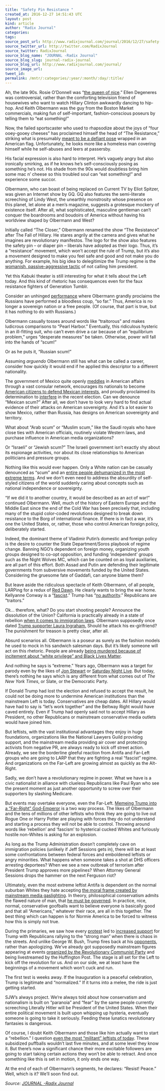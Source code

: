 ```yaml
---
title: "Safety Pin Resistance "
created_at: 2016-12-27 14:51:43 UTC
layout: post
kind: article
author: "Radix Journal"
categories: 
tags: 
source_post_url: http://www.radixjournal.com/journal/2016/12/27/safety-pin-resistance
source_twitter_url: http://twitter.com/RadixJournal
source_twitter: RadixJournal
source_blog_name: "JOURNAL -Radix Journal"
source_blog_slug: journal-radix-journal
source_blog_url: http://www.radixjournal.com/journal/
source_image_url: 
tweet_id:
permalink: /mntr/:categories/:year/:month/:day/:title/
---
```

<p>Ah, the late 90s. Rosie O’Donnell was “<a href="https://pbs.twimg.com/media/CnbbcHBXgAAB5Bs.jpg">the queen of nice</a>.” Ellen Degeneres was controversial, rather than the comforting television friend of housewives who want to watch Hillary Clinton awkwardly dancing to hip-hop. And Keith Olbermann was the guy from the Boston Market commercials, making fun of self-important, fashion-conscious poseurs by telling them to “eat something!”   </p>
<p>Now, the failed sportscaster who used to rhapsodize about the joys of “four ooey-gooey cheeses” has proclaimed himself the head of “The Resistance,” striking what is presumably <a href="https://twitter.com/JBurtonXP/status/808774462992687104">meant to be a defiant pose</a> wrapped in an American flag. Unfortunately, he looks more like a homeless man covering himself while he self-abuses and leers at passersby. </p>
<p>His facial expression is also hard to interpret. He’s vaguely angry but also ironically smirking, as if he knows he’s self-consciously posing as something he’s not. His shade from the 90s would doubtless bring him some mac n’ cheese so this troubled soul can “eat something!” and experience some succor. </p>
<p>Olbermann, who can boast of being replaced on Current TV by Eliot Spitzer, was given an Internet show by GQ. GQ also features the semi-literate screeching of Lindy West, the unearthly monstrosity whose presence on this planet, let alone at a men’s magazine, suggests a grotesque mockery of existence itself. After all, what sophisticated, masculine gentleman can’t conquer the boardrooms and boudoirs of America without having his worldview shaped by Olbermann and West?</p>
<p>Initially called “The Closer,” Olbermann renamed the show “The Resistance” after The Fall of Hillary. He stares angrily at the camera and gives what he imagines are revolutionary manifestos. The logo for the show also features the safety pin – or diaper pin – liberals have adopted as their logo. Thus, it’s a “resistance” movement, which won’t accept the rule of Trump, but it’s also a movement designed to make you feel safe and good and not make you do anything. For example, his big idea to delegitimize the Trump regime is the <a href="http://ijr.com/wildfire/2016/12/761684-keith-olbermanns-meltdown-over-trumps-election-continues-urges-people-humiliate-him-everyday/">womanish, passive-aggressive tactic</a> of not calling him president.</p>
<p>Yet this Kabuki theater is still interesting for what it tells about the Left today. And this kind of rhetoric has consequences even for the faux resistance fighters of Generation Tumblr.</p>
<p>Consider an unhinged <a href="https://www.youtube.com/watch?v=IAFxPXGDH4E">performance</a> where Olbermann grandly proclaims the Russians have performed a bloodless coup, “so far.” Thus, America is no longer a sovereign nation or a free people. (Of course, that part is true, but it has nothing to do with Russians.)</p>
<p>Olbermann casually tosses around words like “traitorous” and makes ludicrous comparisons to “Pearl Harbor.” Eventually, this ridiculous hysteric in an ill-fitting suit, who can’t even drive a car because of an “equilibrium problem,” urges “desperate measures” be taken. Otherwise, power will fall into the hands of “scum!” </p>
<p>Or as he puts it, “Russian scum!”</p>
<p>Assuming <em>arguendo</em> Olbermann still has what can be called a career, consider how quickly it would end if he applied this descriptor to a different nationality. </p>
<p>The government of Mexico quite openly <a href="http://www.vdare.com/articles/memo-from-middle-america-post-election-mexico-steps-up-meddling-but-trump-can-tromp-on-them">meddles</a> in American affairs through a vast consular network, encourages its nationals to become <a href="http://www.vdare.com/articles/said-in-spanish-meddling-mexico-promotes-drive-to-help-mexican-immigrants-become-u-s-citizens-and-voters-etc">American citizens to defend Mexican interests</a>, and proudly 
proclaimed its determination to <a href="http://www.vdare.com/articles/memo-from-middle-america-main-stream-media-finally-notices-meddling-mexicans-encouraging-immigrants-to-naturalize-and-vote-against-trump-but-where-is-gop">interfere</a> in the recent election. Can we denounce “Mexican scum?” After all, we don’t have to look very hard to find actual evidence of their attacks on American sovereignty. And it’s a lot easier to show Mexico, rather than Russia, has designs on American sovereignty and territory. </p>
<p>What about “Arab scum” or “Muslim scum,” like the Saudi royals who have close ties with American officials, routinely violate Western laws, and purchase influence in American media organizations? </p>
<p>Or “Israeli” or “Jewish scum?” The Israeli government isn’t exactly shy about its espionage activities, nor about its close relationships to American politicians and pressure groups. </p>
<p>Nothing like this would ever happen. Only a White nation can be casually denounced as “scum” and an <a href="http://www.vdare.com/posts/ethnic-hatred-of-russians-celebrated-in-american-media">entire people dehumanized in the most extreme terms</a>. And we don’t even need to address the absurdity of self-styled citizens of the world suddenly caring about concepts such as national independence or sovereignty. </p>
<p>“If we did it to another country, it would be described as an act of war!” continued Olbermann. Well, much of the history of Eastern Europe and the Middle East since the end of the Cold War has been precisely that, including many of the stupid color-coded revolutions designed to break down resistance to the Borg of international finance. If there is in fact a war, it’s one the United States, or, rather, those who control American foreign policy, deliberately started. </p>
<p>Indeed, the dominant theme of Vladimir Putin’s domestic and foreign policy is the desire to counter the State Department/Soros playbook of regime change. Banning NGO’s dependent on foreign money, organizing youth groups designed to co-opt opposition, and funding ‘independent’ groups such as the Night Wolves MC, which can be counted on as loyal auxiliaries, are all part of this effort. Both Assad and Putin are defending their legitimate governments from subversive movements funded by the United States. Considering the gruesome fate of Gaddafi, can anyone blame them? </p>
<p>But leave aside the ridiculous spectacle of Keith Olbermann, of all people, LARPing for a redux of <a href="http://www.counter-currents.com/2012/12/red-dawn-1984/">Red Dawn</a>. He clearly wants to bring the war home. Kellyanne Conway is a “<a href="http://dailycaller.com/2016/11/21/keith-olbermann-kellyanne-conway-is-a-wretched-human-and-a-fascist-video/">fascist</a>.” Trump has “<a href="http://www.radixjournal.com/journal/2016/12/13/illegitimate">no authority</a>.” Republicans are “traitors.” </p>
<p>Ok… therefore, what? Do you start shooting people? Announce the dissolution of the Union? California is practically already in a state of rebellion <a href="http://www.cnn.com/2016/12/22/politics/california-immigration-donald-trump/">when it comes to immigration laws</a>. Olbermann supposedly once dated <a href="http://www.slate.com/content/dam/slate/blogs/the_slatest/2016/07/21/laura_ingraham_s_nazi_salute_examined/ingrahamsalute.jpg.CROP.promovar-mediumlarge.jpg">Trump supporter Laura Ingraham.</a> Should he attack his ex-girlfriend? The punishment for treason is pretty clear, after all. </p>
<p>Absurd scenarios all. Olbermann is a poseur as surely as the fashion models he used to mock in his sandwich salesman days. But it’s likely someone will act on this rhetoric. People are already <a href="https://www.youtube.com/watch?v=eH8ylXIjKec">being murdered because of incitement about “white privilege” and Black Lives Matter</a>. </p>
<p>And nothing he says is “extreme.” Years ago, Olbermann was a target for parody even by the likes of <a href="http://www.cc.com/video-clips/wegwzd/the-daily-show-with-jon-stewart-special-comment---keith-olbermann-s-name-calling">Jon Stewart</a> or <a href="http://www.nbc.com/saturday-night-live/video/countdown-with-keith-olbermann/n12348?snl=1">Saturday Night Live</a>. But today, there’s nothing he says which is any different from what comes out of <em>The New York Times</em>, or Slate, or the Democratic Party. </p>
<p>If Donald Trump had lost the election and refused to accept the result, he could not be doing more to undermine American institutions than the mainstream Left is today. Conservatives are cheap dates. All Hillary would have had to say is “let’s work together” and the Beltway Right would have caved entirely. Even if Trump had openly said not to accept Hillary as President, no other Republicans or mainstream conservative media outlets would have joined him. </p>
<p>But leftists, with the vast institutional advantages they enjoy in huge foundations, organizations like the National Lawyers Guild providing support, and the mainstream media providing air cover and protecting activists from negative PR, are always ready to kick off street action. Already, we see the borderline gleeful reaction from Antifa and Far-Left groups who are going to LARP that they are fighting a real “fascist” regime. And organizations on the Far-Left are growing almost as quickly as the Alt-Right. </p>
<p>Sadly, we don’t have a revolutionary regime in power. What we have is a civic nationalist in alliance with clueless Republicans like Paul Ryan who see the present moment as just another opportunity to screw over their supporters by slashing Medicare. </p>
<p>But events may overtake everyone, even the Far-Left. <a href="http://www.vdare.com/articles/if-only-the-god-emperor-knew-using-trumpism-against-the-trump-administration">Memeing Trump into a “Far-Right” God-Emperor</a> is a two way process. The likes of Olbermann and the tens of millions of other leftists who think they are going to live out Rogue One or Harry Potter are playing with forces they do not understand and starting a process they will not be able to control. Throwing around words like ‘rebellion’ and ‘fascism’ to hysterical cucked Whites and furiously hostile non-Whites is asking for an explosion. </p>
<p>As long as the Trump Administration doesn’t completely cave on immigration policies (unlikely if Jeff Sessions gets in), there will be at least some confrontations between federal forces and emboldened leftists or angry minorities. What happens when someone takes a shot at DHS officers arresting deportees? When we see a new outbreak of terrorism after President Trump approves more pipelines? When Attorney General Sessions drops the hammer on the next Ferguson riot?</p>
<p>Ultimately, even the most extreme leftist Antifa is dependent on the normal suburban Whites they hate accepting <a href="http://www.npiamerica.org/the-national-policy-institute/category/the-dobermans-of-political-correctness">the moral frame created by mainstream media gaslighting</a>. In theory, philosophical conservatism admits the flawed nature of man, that <a href="https://www.youtube.com/watch?v=9Igooxb4D1c">he must be governed</a>. In practice, nice, normal, conservative goofballs want to believe everyone is basically good and that all “Americans,” whatever their race, are all in this together. The best thing which can happen is for Normie America to be forced to witness how this is simply not true. </p>
<p>During the primaries, we saw how every <a href="https://www.amren.com/news/2016/05/the-truth-in-the-streets/">protest</a> led to <a href="http://www.vdare.com/articles/trumps-strategy-confront-main-stream-media-its-working">increased support</a> for Trump with Republicans rallying to the “strong man” when there is chaos in the streets. And unlike George W. Bush, Trump fires back at his <a href="https://twitter.com/realDonaldTrump/status/735465352436408320?ref_src=twsrc%5Etfw">opponents</a>, rather than apologizing. We’ve already got supposedly mainstream figures appearing at events <a href="https://refusefascism.org/an-emergency-organizing-meeting/">organized by the Revolutionary Communist Party</a> and being livestreamed by the Huffington Post. The stage is all set for the Left to kick off the revolution for us. And on our side, we at least have the beginnings of a movement which won’t cuck and run. </p>
<p>The first test is weeks away. If the Inauguration is a peaceful celebration, Trump is legitimate and “normalized.” If it turns into a melee, the ride is just getting started.</p>
<p>SJW’s always project. We’re always told about how conservatism and nationalism is built on “paranoia” and “fear” by the same people currently screeching Literally Hitler will be President of the United States. When their entire political movement is built upon whipping up hysteria, eventually someone is going to take it seriously. Feeding these lunatics revolutionary fantasies is dangerous. </p>
<p>Of course, I doubt Keith Olbermann and those like him actually want to start a “rebellion.” I question <a href="http://img07.deviantart.net/c9ad/i/2014/137/e/d/if_modern_anarchists_fought_in_spain__part_1__by_rednblacksalamander-d7irpe5.jpg">even the most “militant” leftists of today</a>. These subsidized puffballs wouldn’t last five minutes, and at some level they know it. But there’s now a significant chance their more excitable followers are going to start taking certain actions they won’t be able to retract. And once something like this is set in motion, it only ends one way. </p>
<p>At the end of each of Olbermann’s segments, he declares: “Resist!  Peace.” Well, which is it? We’ll soon find out. </p><div class="">
    <i>Source: <a href="http://www.radixjournal.com/journal/">JOURNAL -Radix Journal</a></i>
</div>
